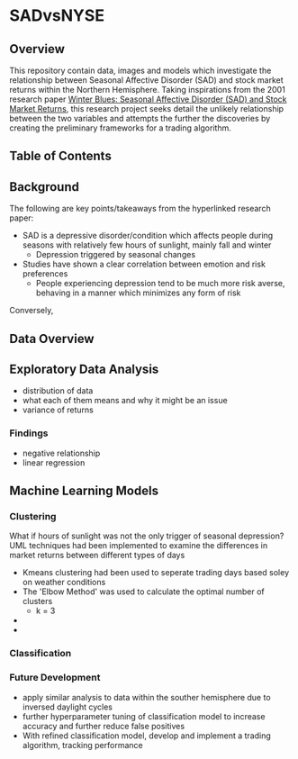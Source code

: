 # SADvsNYSE
## Overview
This repository contain data, images and models which investigate the relationship between Seasonal Affective Disorder (SAD) and stock market returns within the Northern Hemisphere. Taking inspirations from the 2001 research paper [Winter Blues: Seasonal Affective Disorder (SAD) and Stock Market Returns](http://qed.econ.queensu.ca/faculty/mackinnon/econ872/papers/kamstra-kramer-levi.pdf), this research project seeks detail the unlikely relationship between the two variables and attempts the further the discoveries by creating the preliminary frameworks for a trading algorithm.
## Table of Contents

## Background 
The following are key points/takeaways from the hyperlinked research paper:
- SAD is a depressive disorder/condition which affects people during seasons with relatively few hours of sunlight, mainly fall and winter
    - Depression triggered by seasonal changes
- Studies have shown a clear correlation between emotion and risk preferences
    - People experiencing depression tend to be much more risk averse, behaving in a manner which minimizes any form of risk 

Conversely, 
## Data Overview

## Exploratory Data Analysis
- distribution of data
- what each of them means and why it might be an issue
- variance of returns

### Findings
- negative relationship
- linear regression

## Machine Learning Models

### Clustering
What if hours of sunlight was not the only trigger of seasonal depression? 
UML techniques had been implemented to examine the differences in market returns between different types of days
- Kmeans clustering had been used to seperate trading days based soley on weather conditions
- The 'Elbow Method' was used to calculate the optimal number of clusters
    - k = 3
- 
-
### Classification 


### Future Development
- apply similar analysis to data within the souther hemisphere due to inversed daylight cycles
- further hyperparameter tuning of classification model to increase accuracy and further reduce false positives
- With refined classification model, develop and implement a trading algorithm, tracking performance 